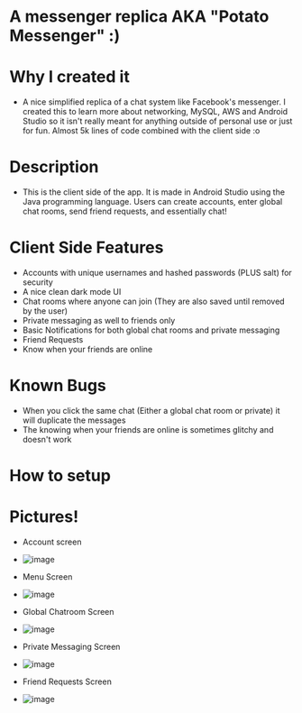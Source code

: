 # A messenger replica AKA "Potato Messenger" :)

# Why I created it
- A nice simplified replica of a chat system like Facebook's messenger. I created this to learn more about networking, MySQL, AWS and Android Studio so it isn't 
really meant for anything outside of personal use or just for fun. Almost 5k lines of code combined with the client side :o

# Description 
- This is the client side of the app. It is made in Android Studio using the Java programming language. Users can create accounts, enter global chat rooms,
send friend requests, and essentially chat!

# Client Side Features
- Accounts with unique usernames and hashed passwords (PLUS salt) for security
- A nice clean dark mode UI 
- Chat rooms where anyone can join (They are also saved until removed by the user)
- Private messaging as well to friends only
- Basic Notifications for both global chat rooms and private messaging
- Friend Requests
- Know when your friends are online

# Known Bugs
- When you click the same chat (Either a global chat room or private) it will duplicate the messages
- The knowing when your friends are online is sometimes glitchy and doesn't work

# How to setup


# Pictures!

- Account screen
- ![image](https://user-images.githubusercontent.com/60799172/121840956-387deb80-cc92-11eb-9e42-41e7e2bcaade.png)



- Menu Screen
- ![image](https://user-images.githubusercontent.com/60799172/121841228-c0fc8c00-cc92-11eb-8c54-0e45c58d26b4.png)



- Global Chatroom Screen
- ![image](https://user-images.githubusercontent.com/60799172/121841248-ceb21180-cc92-11eb-8117-4e259242b353.png)



- Private Messaging Screen
- ![image](https://user-images.githubusercontent.com/60799172/121841276-dbcf0080-cc92-11eb-96cb-c930ea4064a6.png)



- Friend Requests Screen
- ![image](https://user-images.githubusercontent.com/60799172/121841307-e5586880-cc92-11eb-842e-f879a7f01b15.png)
